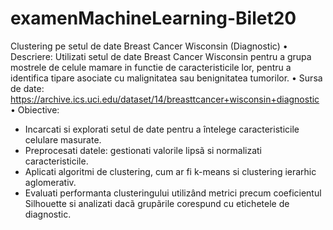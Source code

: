 # examenMachineLearning-Bilet20
Clustering pe setul de date Breast Cancer Wisconsin (Diagnostic)
• Descriere: Utilizati setul de date Breast Cancer Wisconsin pentru a grupa mostrele de celule mamare in functie de caracteristicile lor, pentru a identifica tipare asociate cu malignitatea sau benignitatea tumorilor.
• Sursa de date:
https://archive.ics.uci.edu/dataset/14/breasttcancer+wisconsin+diagnostic
• Obiective:
- Incarcati si explorati setul de date pentru a întelege caracteristicile celulare masurate.
- Preprocesati datele: gestionati valorile lipsã si normalizati caracteristicile.
- Aplicati algoritmi de clustering, cum ar fi k-means si clustering ierarhic aglomerativ.
- Evaluati performanta clusteringului utilizând metrici precum coeficientul Silhouette si analizati dacã grupãrile corespund cu etichetele de diagnostic.
